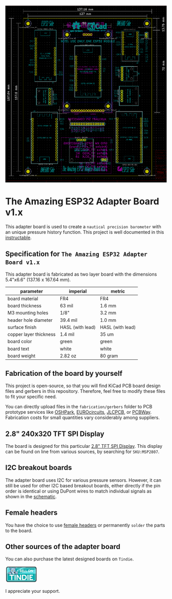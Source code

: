![prototyping solderable board](./images/dimensions-of-esp32-adapter-board.png)

# The Amazing ESP32 Adapter Board v1.x

 This adapter board is used to create a `nautical precision barometer` with an unique pressure history function. This project is well documented in this [instructable](https://www.instructables.com). 

## Specification for `The Amazing ESP32 Adapter Board v1.x`

This adapter board is fabricated as two layer board with the dimensions 5.4"x6.6" (137.16 x 167.64 mm).

| parameter | imperial | metric |
| -----------|-------|------|
| board material | FR4 | FR4 |
| board thickness | 63 mil | 1.6 mm |
| M3 mounting holes | 1/8" | 3.2 mm |
| header hole diameter | 39.4 mil | 1.0 mm |
| surface finish | HASL (with lead) | HASL (with lead) |
| copper layer thickness | 1.4 mil | 35 um |
| board color | green | green |
| board text | white | white |
| board weight | 2.82 oz | 80 gram |

## Fabrication of the board by yourself

This project is open-source, so that you will find KiCad PCB board design files and gerbers in this repository. Therefore, feel free to modify these files to fit your specific need.

You can directly upload files in the `fabrication/gerbers` folder to PCB prototype services like [OSHPark](https://oshpark.com), [EUROcircuits](https://www.eurocircuits.com/), [JLCPCB](https://jlcpcb.com/), or [PCBWay](https://www.pcbway.com/?adwgc=666&campaignid=172480651&adgroupid=8787904531&feeditemid=&targetid=kwd-96217560494&loc_physical_ms=9077376&matchtype=p&network=g&device=c&devicemodel=&creative=347469560617&keyword=pcbway&placement=&target=&adposition=&gclid=Cj0KCQjw1dGJBhD4ARIsANb6OdmESABFHY6IoLMPbpK8nmhx2egNPqXjOdz1aGUw3X_8KeHwY9J_MfkaAnIwEALw_wcB). Fabrication costs for small quantities vary considerably among suppliers.

## 2.8" 240x320 TFT SPI Display

The board is designed for this particular [2.8" TFT SPI Display](http://www.lcdwiki.com/2.8inch_SPI_Module_ILI9341_SKU:MSP2807). This display can be found on line from various sources, by searching for `SKU:MSP2807`.

## I2C breakout boards

The adapter board uses I2C for various pressure sensors. However, it can still be used for other I2C based breakout boards, either directly if the pin order is identical or using DuPont wires to match individual signals as shown in the [schematic](./kicad/esp32-adapter-schematic-v1x.pdf).

## Female headers

You have the choice to use [female headers](https://www.amazon.com/Glarks-Straight-Connector-Assortment-Prototype/dp/B076GZXW3Z/ref=pd_sbs_3/147-7037756-9410528?pd_rd_w=f0DzS&pf_rd_p=3676f086-9496-4fd7-8490-77cf7f43f846&pf_rd_r=XJ7KEPZZ1EA8WDMJP8NP&pd_rd_r=ec0b5867-c0b8-4d0b-9c31-e0d79fe9c3ec&pd_rd_wg=7Ns6N&pd_rd_i=B076GZXW3Z&psc=1) or permanently `solder` the parts to the board.

## Other sources of the adapter board
You can also purchase the latest designed boards on `Tindie`. 

[![Tindie](./images/tindie-small.png)](https://www.tindie.com/products/debinix/common-esp32s-on-one-adapter-board/)

I appreciate your support.
